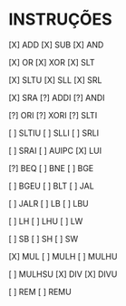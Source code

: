 # INSTRUÇÕES 

[X] ADD      [X] SUB      [X] AND

[X] OR       [X] XOR      [X] SLT

[X] SLTU     [X] SLL      [X] SRL

[X] SRA      [?] ADDI     [?] ANDI

[?] ORI      [?] XORI     [?] SLTI

[ ] SLTIU    [ ] SLLI     [ ] SRLI

[ ] SRAI     [ ] AUIPC    [X] LUI

[?] BEQ      [ ] BNE      [ ] BGE

[ ] BGEU     [ ] BLT      [ ] JAL

[ ] JALR     [ ] LB       [ ] LBU

[ ] LH       [ ] LHU      [ ] LW

[ ] SB       [ ] SH       [ ] SW

[X] MUL      [ ] MULH     [ ] MULHU

[ ] MULHSU   [X] DIV      [X] DIVU

[ ] REM      [ ] REMU
